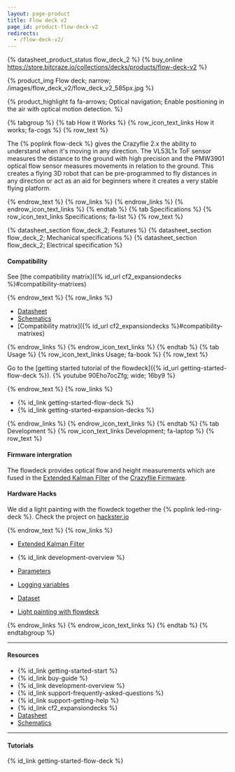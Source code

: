 ```yaml
---
layout: page-product
title: Flow deck v2
page_id: product-flow-deck-v2
redirects:
  - /flow-deck-v2/
---
```


{% datasheet_product_status flow_deck_2 %}
{% buy_online https://store.bitcraze.io/collections/decks/products/flow-deck-v2 %}

{% product_img Flow deck; narrow;
/images/flow_deck_v2/flow_deck_v2_585px.jpg
%}


{% product_highlight
fa fa-arrows;
Optical navigation;
Enable positioning in the air with optical motion detection.
%}

{% tabgroup %}
{% tab How it Works %}
{% row_icon_text_links How it works; fa-cogs %}
{% row_text %}

The {% poplink flow-deck %} gives the Crazyflie 2.x the ability to understand when it's moving in any direction.
The VL53L1x ToF sensor measures the distance to the ground with high precision and the PMW3901 optical flow sensor measures movements in relation to the ground.
This creates a flying 3D robot that can be pre-programmed to fly distances in any direction or act as an aid for beginners where it creates a very stable flying platform.

{% endrow_text %}
{% row_links %}
{% endrow_links %}
{% endrow_icon_text_links %}
{% endtab %}
{% tab Specifications %}
{% row_icon_text_links Specifications; fa-list %}
{% row_text %}

{% datasheet_section flow_deck_2; Features %}
{% datasheet_section flow_deck_2; Mechanical specifications %}
{% datasheet_section flow_deck_2; Electrical specification %}

#### Compatibility
See [the compatibility matrix]({% id_url cf2_expansiondecks %}#compatibility-matrixes)

{% endrow_text %}
{% row_links %}

* [Datasheet](/documentation/hardware/flow_deck_2/flow_deck_2-datasheet.pdf)
* [Schematics](/documentation/hardware/flow_deck_2/flow-deck-v2-reva.pdf)
* [Compatibility matrix]({% id_url cf2_expansiondecks %}#compatibility-matrixes)


{% endrow_links %}
{% endrow_icon_text_links %}
{% endtab %}
{% tab Usage %}
{% row_icon_text_links Usage; fa-book %}
{% row_text %}

Go to the [getting started tutorial of the flowdeck]({% id_url getting-started-flow-deck %}).
{% youtube 90Eho7ocZfg; wide; 16by9 %}


{% endrow_text %}
{% row_links %}

* {% id_link getting-started-flow-deck %}
* {% id_link getting-started-expansion-decks %}

{% endrow_links %}
{% endrow_icon_text_links %}
{% endtab %}
{% tab Development %}
{% row_icon_text_links Development;  fa-laptop %}
{% row_text %}

#### Firmware intergration

The flowdeck provides optical flow and height measurements which are fused in the [Extended Kalman Filter](/documentation/repository/crazyflie-firmware/master/functional-areas/sensor-to-control/state_estimators/#extended-kalman-filter) of the [Crazyflie Firmware](https://github.com/bitcraze/crazyflie-firmware).

#### Hardware Hacks

We did a light painting with the flowdeck together the {% poplink led-ring-deck %}. Check the project on [hackster.io](https://www.hackster.io/krichardsson/light-paint-with-a-drone-d050af)


{% endrow_text %}
{% row_links %}

* [Extended Kalman Filter](/documentation/repository/crazyflie-firmware/master/functional-areas/sensor-to-control/state_estimators/#extended-kalman-filter)
* {% id_link development-overview %}
* [Parameters](/documentation/repository/crazyflie-firmware/master/api/params/#motion)
* [Logging variables](/documentation/repository/crazyflie-firmware/master/api/logs/#motion)
* [Dataset](/documentation/system/positioning/positioning-datasets/)

* [Light painting with flowdeck](https://www.hackster.io/krichardsson/light-paint-with-a-drone-d050af)

{% endrow_links %}
{% endrow_icon_text_links %}
{% endtab %}
{% endtabgroup %}


---

#### Resources

- {% id_link getting-started-start %}
- {% id_link buy-guide %}
- {% id_link development-overview %}
- {% id_link support-frequently-asked-questions %}
- {% id_link support-getting-help %}
- {% id_link cf2_expansiondecks %}
- [Datasheet](/documentation/hardware/flow_deck_2/flow_deck_2-datasheet.pdf)
- [Schematics](/documentation/hardware/flow_deck_2/flow-deck-v2-reva.pdf)

---

#### Tutorials

{% id_link getting-started-flow-deck %}
